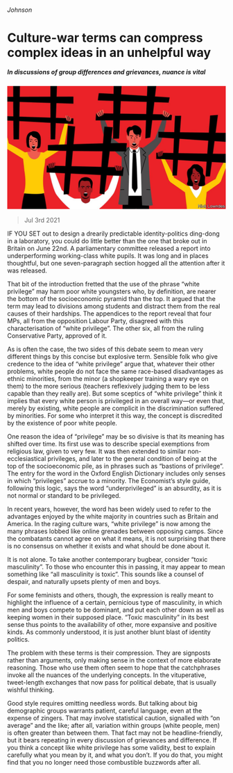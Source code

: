 ###### Johnson

# Culture-war terms can compress complex ideas in an unhelpful way 

##### In discussions of group differences and grievances, nuance is vital 

![image](images/20210703_BKD001_0.jpg) 

> Jul 3rd 2021 

IF YOU SET out to design a drearily predictable identity-politics ding-dong in a laboratory, you could do little better than the one that broke out in Britain on June 22nd. A parliamentary committee released a report into underperforming working-class white pupils. It was long and in places thoughtful, but one seven-paragraph section hogged all the attention after it was released.

That bit of the introduction fretted that the use of the phrase “white privilege” may harm poor white youngsters who, by definition, are nearer the bottom of the socioeconomic pyramid than the top. It argued that the term may lead to divisions among students and distract them from the real causes of their hardships. The appendices to the report reveal that four MPs, all from the opposition Labour Party, disagreed with this characterisation of “white privilege”. The other six, all from the ruling Conservative Party, approved of it.


As is often the case, the two sides of this debate seem to mean very different things by this concise but explosive term. Sensible folk who give credence to the idea of “white privilege” argue that, whatever their other problems, white people do not face the same race-based disadvantages as ethnic minorities, from the minor (a shopkeeper training a wary eye on them) to the more serious (teachers reflexively judging them to be less capable than they really are). But some sceptics of “white privilege” think it implies that every white person is privileged in an overall way—or even that, merely by existing, white people are complicit in the discrimination suffered by minorities. For some who interpret it this way, the concept is discredited by the existence of poor white people.

One reason the idea of “privilege” may be so divisive is that its meaning has shifted over time. Its first use was to describe special exemptions from religious law, given to very few. It was then extended to similar non-ecclesiastical privileges, and later to the general condition of being at the top of the socioeconomic pile, as in phrases such as “bastions of privilege”. The entry for the word in the Oxford English Dictionary includes only senses in which “privileges” accrue to a minority. The Economist’s style guide, following this logic, says the word “underprivileged” is an absurdity, as it is not normal or standard to be privileged.

In recent years, however, the word has been widely used to refer to the advantages enjoyed by the white majority in countries such as Britain and America. In the raging culture wars, “white privilege” is now among the many phrases lobbed like online grenades between opposing camps. Since the combatants cannot agree on what it means, it is not surprising that there is no consensus on whether it exists and what should be done about it.

It is not alone. To take another contemporary bugbear, consider “toxic masculinity”. To those who encounter this in passing, it may appear to mean something like “all masculinity is toxic”. This sounds like a counsel of despair, and naturally upsets plenty of men and boys.

For some feminists and others, though, the expression is really meant to highlight the influence of a certain, pernicious type of masculinity, in which men and boys compete to be dominant, and put each other down as well as keeping women in their supposed place. “Toxic masculinity” in its best sense thus points to the availability of other, more expansive and positive kinds. As commonly understood, it is just another blunt blast of identity politics.

The problem with these terms is their compression. They are signposts rather than arguments, only making sense in the context of more elaborate reasoning. Those who use them often seem to hope that the catchphrases invoke all the nuances of the underlying concepts. In the vituperative, tweet-length exchanges that now pass for political debate, that is usually wishful thinking.

Good style requires omitting needless words. But talking about big demographic groups warrants patient, careful language, even at the expense of zingers. That may involve statistical caution, signalled with “on average” and the like; after all, variation within groups (white people, men) is often greater than between them. That fact may not be headline-friendly, but it bears repeating in every discussion of grievances and difference. If you think a concept like white privilege has some validity, best to explain carefully what you mean by it, and what you don’t. If you do that, you might find that you no longer need those combustible buzzwords after all.

